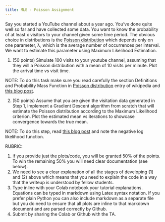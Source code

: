 ```yaml
---
title: MLE - Poisson Assignment
---
```


Say you started a YouTube channel about a year ago. You’ve done quite well so far and have collected some data. You want to know the probability of at least x visitors to your channel given some time period. The obvious choice in distributions is the [Poisson distribution](https://en.wikipedia.org/wiki/Poisson_distribution) which depends only on one parameter, λ, which is the average number of occurrences per interval. We want to estimate this parameter using Maximum Likelihood Estimation.

1. (50 points) Simulate 100 visits to your youtube channel, assuming that they will a Poisson distribution with a mean of 10 visits per minute. Plot the arrival time vs visit time. 

NOTE: To do this task make sure you read carefully the section Definitions and Probability Mass Function in [Poisson distribution](https://en.wikipedia.org/wiki/Poisson_distribution) entry of wikipedia and [this blog post](https://towardsdatascience.com/the-poisson-process-everything-you-need-to-know-322aa0ab9e9a). 

2.  (50 points)  Assume that you are given the visitation data generated in Step 1, implement a Gradient Descent algorithm from scratch that will estimate the Poisson distribution according to the Maximum Likelihood criterion. Plot the estimated mean vs iterations to showcase convergence towards the true mean. 

NOTE: To do this step, read [this blog post](https://towardsdatascience.com/understanding-maximum-likelihood-estimation-fa495a03017a) and note the negative  log likelihood function.  


RUBRIC: 

1. If you provide just the plots/code, you will be granted 50% of the points. To win the remaining 50% you will need clear documentation (see below). 
2. We need to see a clear explanation of all the stages of developing (1) and (2) above which means that you need to explain the code in a way that the writeup is understood by fellow students. 
3. Type inline with your Colab notebook your tutorial explanations. Equations can be typed in markdown using Latex syntax notation.  If you prefer plain Python you can also include markdown as a separate file but you do need to ensure that all plots are inline to that markdown document and are parsed correctly by Github. 
4. Submit by sharing the Colab or Github with the TA. 
